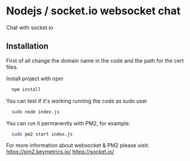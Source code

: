 # Nodejs / socket.io websocket chat

Chat with socket.io

## Installation

First of all change the domain name in the code and the path for the cert files.

Install project with npm

```bash
  npm install
```

You can test if it's working running the code as sudo user

```bash
  sudo node index.js
```

You can run it permanently with PM2, for example:

```bash
  sudo pm2 start index.js
```

For more information about websocket & PM2 please visit:
https://pm2.keymetrics.io/
https://socket.io/
